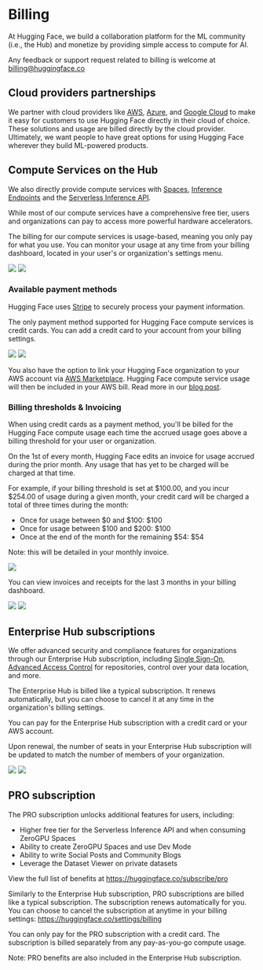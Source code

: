# Billing

At Hugging Face, we build a collaboration platform for the ML community (i.e., the Hub) and monetize by providing simple access to compute for AI.

Any feedback or support request related to billing is welcome at billing@huggingface.co

## Cloud providers partnerships

We partner with cloud providers like [AWS](https://huggingface.co/blog/aws-partnership), [Azure](https://huggingface.co/blog/hugging-face-endpoints-on-azure), and [Google Cloud](https://huggingface.co/blog/llama31-on-vertex-ai) to make it easy for customers to use Hugging Face directly in their cloud of choice. These solutions and usage are billed directly by the cloud provider. Ultimately, we want people to have great options for using Hugging Face wherever they build ML-powered products.

## Compute Services on the Hub

We also directly provide compute services with [Spaces](./spaces), [Inference Endpoints](https://huggingface.co/docs/inference-endpoints/index) and the [Serverless Inference API](https://huggingface.co/docs/api-inference/index).

While most of our compute services have a comprehensive free tier, users and organizations can pay to access more powerful hardware accelerators.

The billing for our compute services is usage-based, meaning you only pay for what you use. You can monitor your usage at any time from your billing dashboard, located in your user's or organization's settings menu.

<div class="flex justify-center">
	<img class="block dark:hidden" src="https://huggingface.co/datasets/huggingface/documentation-images/resolve/refs%2Fpr%2F357/hub/billing/billing-dashboard-light.png"/>
	<img class="hidden dark:block" src="https://huggingface.co/datasets/huggingface/documentation-images/resolve/refs%2Fpr%2F357/hub/billing/billing-dashboard-dark.png"/>
</div>

### Available payment methods

Hugging Face uses [Stripe](https://stripe.com) to securely process your payment information.

The only payment method supported for Hugging Face compute services is credit cards.
You can add a credit card to your account from your billing settings.

<div class="flex justify-center">
	<img class="block dark:hidden" src="https://huggingface.co/datasets/huggingface/documentation-images/resolve/refs%2Fpr%2F357/hub/billing/payment-method-light.png"/>
	<img class="hidden dark:block" src="https://huggingface.co/datasets/huggingface/documentation-images/resolve/refs%2Fpr%2F357/hub/billing/payment-method-dark.png"/>
</div>

You also have the option to link your Hugging Face organization to your AWS account via [AWS Marketplace](https://aws.amazon.com/marketplace/pp/prodview-n6vsyhdjkfng2). Hugging Face compute service usage will then be included in your AWS bill. Read more in our [blog post](https://huggingface.co/blog/aws-marketplace).

### Billing thresholds & Invoicing

When using credit cards as a payment method, you'll be billed for the Hugging Face compute usage each time the accrued usage goes above a billing threshold for your user or organization.

On the 1st of every month, Hugging Face edits an invoice for usage accrued during the prior month. Any usage that has yet to be charged will be charged at that time.

For example, if your billing threshold is set at $100.00, and you incur $254.00 of usage during a given month, your credit card will be charged a total of three times during the month:
- Once for usage between $0 and $100: $100
- Once for usage between $100 and $200: $100
- Once at the end of the month for the remaining $54: $54  

Note: this will be detailed in your monthly invoice.

<div class="flex justify-center">
	<img class="block" src="https://huggingface.co/datasets/huggingface/documentation-images/resolve/refs%2Fpr%2F357/hub/billing/explain-threshold.png "/>
</div>

You can view invoices and receipts for the last 3 months in your billing dashboard.

<div class="flex justify-center">
	<img class="block dark:hidden" src="https://huggingface.co/datasets/huggingface/documentation-images/resolve/refs%2Fpr%2F357/hub/billing/threshold-payments-light.png "/>
	<img class="hidden dark:block" src="https://huggingface.co/datasets/huggingface/documentation-images/resolve/refs%2Fpr%2F357/hub/billing/threshold-payments-dark.png"/>
</div>

## Enterprise Hub subscriptions

We offer advanced security and compliance features for organizations through our Enterprise Hub subscription, including [Single Sign-On](./enterprise-sso.md), [Advanced Access Control](./enterprise-hub-resource-groups.md) for repositories, control over your data location, and more.

The Enterprise Hub is billed like a typical subscription. It renews automatically, but you can choose to cancel it at any time in the organization's billing settings.

You can pay for the Enterprise Hub subscription with a credit card or your AWS account.

Upon renewal, the number of seats in your Enterprise Hub subscription will be updated to match the number of members of your organization.


<div class="flex justify-center">
	<img class="block dark:hidden" src="https://huggingface.co/datasets/huggingface/documentation-images/resolve/refs%2Fpr%2F357/hub/billing/enterprise-sub-light.png"/>
	<img class="hidden dark:block" src="https://huggingface.co/datasets/huggingface/documentation-images/resolve/refs%2Fpr%2F357/hub/billing/enterprise-sub-dark.png"/>
</div>

## PRO subscription

The PRO subscription unlocks additional features for users, including:

- Higher free tier for the Serverless Inference API and when consuming ZeroGPU Spaces
- Ability to create ZeroGPU Spaces and use Dev Mode
- Ability to write Social Posts and Community Blogs
- Leverage the Dataset Viewer on private datasets

View the full list of benefits at https://huggingface.co/subscribe/pro

Similarly to the Enterprise Hub subscription, PRO subscriptions are billed like a typical subscription. The subscription renews automatically for you. You can choose to cancel the subscription at anytime in your billing settings: https://huggingface.co/settings/billing

You can only pay for the PRO subscription with a credit card. The subscription is billed separately from any pay-as-you-go compute usage.

Note: PRO benefits are also included in the Enterprise Hub subscription.
